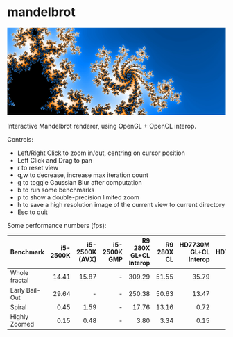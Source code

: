 # mandelbrot

![mandelbrot](img/mandelbrot.jpg)

Interactive Mandelbrot renderer, using OpenGL + OpenCL interop.


Controls:

* Left/Right Click to zoom in/out, centring on cursor position
* Left Click and Drag to pan
* r to reset view
* q,w to decrease, increase max iteration count
* g to toggle Gaussian Blur after computation
* b to run some benchmarks
* p to show a double-precision limited zoom
* h to save a high resolution image of the current view to current directory
* Esc to quit



Some performance numbers (fps):

Benchmark | i5-2500K | i5-2500K (AVX) | i5-2500K GMP | R9 280X GL+CL Interop | R9 280X CL | HD7730M GL+CL Interop | HD7730M | GTX960 CL
----------|---------:|---------------:|-------------:|----------------------:|-----------:|----------------------:|--------:|---------:
Whole fractal | 14.41 | 15.87 | - | 309.29 | 51.55 | 35.79 | 18.58 | 21.20
Early Bail-Out | 29.64 | - | - | 250.38 | 50.63 | 13.47 | 9.90 | 15.86
Spiral | 0.45 | 1.59 | - | 17.76 | 13.16 | 0.72 | 0.69 | 1.55
Highly Zoomed | 0.15 | 0.48 | - | 3.80 | 3.34 | 0.15 | 0.15 | 0.35
